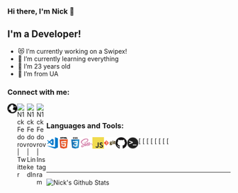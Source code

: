 ### Hi there, I'm Nick  👋

## I'm a Developer!
- 😻 I’m currently working on a Swipex!
- 💪 I’m currently learning everything 
- 🥺 I’m 23 years old
- 👀 I’m from UA

### Connect with me:

[<img align="left" alt="N1ckFedorov" width="22px" src="https://raw.githubusercontent.com/iconic/open-iconic/master/svg/globe.svg" />][website]
[<img align="left" alt="N1ckFedorov | Twitter" width="22px" src="https://cdn.jsdelivr.net/npm/simple-icons@v3/icons/twitter.svg" />][twitter]
[<img align="left" alt="N1ckFedorov | LinkedIn" width="22px" src="https://cdn.jsdelivr.net/npm/simple-icons@v3/icons/linkedin.svg" />][linkedin]
[<img align="left" alt="N1ckFedorov | Instagram" width="22px" src="https://cdn.jsdelivr.net/npm/simple-icons@v3/icons/instagram.svg" />][instagram]

<br />

### Languages and Tools:

[<img align="left" alt="Visual Studio Code" width="26px" src="https://raw.githubusercontent.com/github/explore/80688e429a7d4ef2fca1e82350fe8e3517d3494d/topics/visual-studio-code/visual-studio-code.png"/>
[<img align="left" alt="HTML5" width="26px" src="https://raw.githubusercontent.com/github/explore/80688e429a7d4ef2fca1e82350fe8e3517d3494d/topics/html/html.png" />
[<img align="left" alt="CSS3" width="26px" src="https://raw.githubusercontent.com/github/explore/80688e429a7d4ef2fca1e82350fe8e3517d3494d/topics/css/css.png" />
[<img align="left" alt="Sass" width="26px" src="https://raw.githubusercontent.com/github/explore/80688e429a7d4ef2fca1e82350fe8e3517d3494d/topics/sass/sass.png" />
[<img align="left" alt="JavaScript" width="26px" src="https://raw.githubusercontent.com/github/explore/80688e429a7d4ef2fca1e82350fe8e3517d3494d/topics/javascript/javascript.png" />
[<img align="left" alt="Git" width="26px" src="https://raw.githubusercontent.com/github/explore/80688e429a7d4ef2fca1e82350fe8e3517d3494d/topics/git/git.png" />
[<img align="left" alt="GitHub" width="26px" src="https://raw.githubusercontent.com/github/explore/78df643247d429f6cc873026c0622819ad797942/topics/github/github.png" />
[<img align="left" alt="HTML5" width="26px" src="https://raw.githubusercontent.com/github/explore/80688e429a7d4ef2fca1e82350fe8e3517d3494d/topics/terminal/terminal.png" />

<br />
<br />


---

<img align="left" alt="Nick's Github Stats" src="https://github-readme-stats.vercel.app/api?username=N1ckFedorov&show_icons=true&hide_border=true" />

[website]: https://github.com/N1ckFedorov
[twitter]: https://twitter.com/n1ck_root
[instagram]: https://www.instagram.com/n1ck_fedorov/
[linkedin]: https://www.linkedin.com/in/nick-fedorov-301190161/
